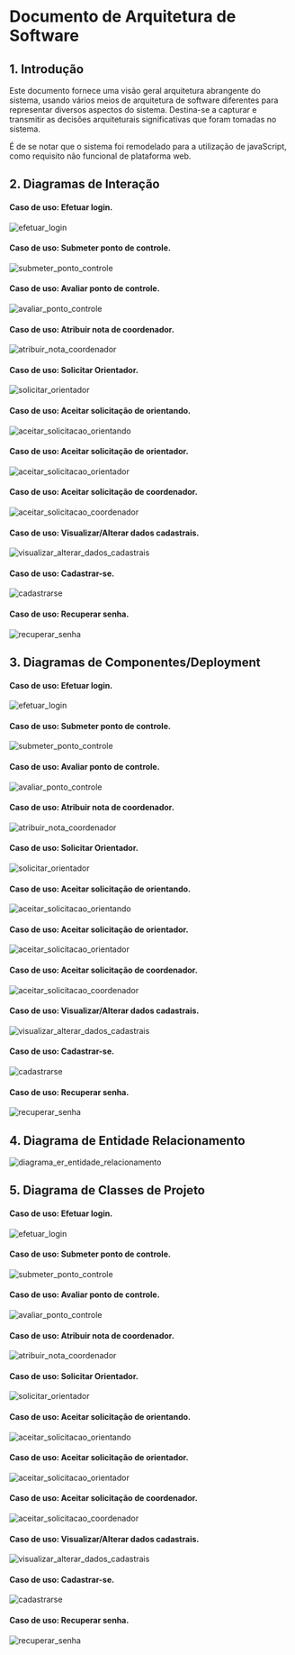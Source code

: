 
# Documento de Arquitetura de Software
## 1. Introdução

Este documento fornece uma visão geral arquitetura abrangente do sistema, usando vários meios de arquitetura de software diferentes para representar diversos aspectos do sistema. Destina-se a capturar e transmitir as decisões arquiteturais significativas que foram tomadas no sistema. 

É de se notar que o sistema foi remodelado para a utilização de javaScript, como requisito não funcional de plataforma web.

<div class="page"/>

## 2. Diagramas de Interação



#### Caso de uso: Efetuar login.
![efetuar_login](https://user-images.githubusercontent.com/26805177/56161343-a5f13d00-5f9f-11e9-9f19-54e046b76512.png)
#### Caso de uso: Submeter ponto de controle.
![submeter_ponto_controle](https://user-images.githubusercontent.com/26805177/56160815-83125900-5f9e-11e9-903a-5858fdfe56aa.png)
#### Caso de uso: Avaliar ponto de controle.
![avaliar_ponto_controle](https://user-images.githubusercontent.com/26805177/56160489-b0123c00-5f9d-11e9-87ba-5a0064cca490.png)
#### Caso de uso: Atribuir nota de coordenador. 
![atribuir_nota_coordenador](https://user-images.githubusercontent.com/26805177/56160792-768e0080-5f9e-11e9-93a9-6a9404d19f28.png)
#### Caso de uso: Solicitar Orientador.
![solicitar_orientador](https://user-images.githubusercontent.com/26805177/56160515-bb656780-5f9d-11e9-87be-ca7a9bc78096.png)
#### Caso de uso: Aceitar solicitação de orientando.
![aceitar_solicitacao_orientando]()
#### Caso de uso: Aceitar solicitação de orientador.
![aceitar_solicitacao_orientador]()
#### Caso de uso: Aceitar solicitação de coordenador.
![aceitar_solicitacao_coordenador](https://user-images.githubusercontent.com/26805177/56161347-a8539700-5f9f-11e9-8036-17bfc32e4be9.png)
#### Caso de uso: Visualizar/Alterar dados cadastrais.
![visualizar_alterar_dados_cadastrais]()
#### Caso de uso: Cadastrar-se.
![cadastrarse]()
#### Caso de uso: Recuperar senha.
![recuperar_senha]()


## 3. Diagramas de Componentes/Deployment



#### Caso de uso: Efetuar login.
![efetuar_login]()
#### Caso de uso: Submeter ponto de controle.
![submeter_ponto_controle](https://user-images.githubusercontent.com/26805177/56161074-0cc22680-5f9f-11e9-9d82-eb09bbb43298.png)
#### Caso de uso: Avaliar ponto de controle.
![avaliar_ponto_controle]()
#### Caso de uso: Atribuir nota de coordenador. 
![atribuir_nota_coordenador](https://user-images.githubusercontent.com/26805177/56161046-02079180-5f9f-11e9-89a3-4e5f6aed57f5.png)
#### Caso de uso: Solicitar Orientador.
![solicitar_orientador]()
#### Caso de uso: Aceitar solicitação de orientando.
![aceitar_solicitacao_orientando]()
#### Caso de uso: Aceitar solicitação de orientador.
![aceitar_solicitacao_orientador]()
#### Caso de uso: Aceitar solicitação de coordenador.
![aceitar_solicitacao_coordenador]()
#### Caso de uso: Visualizar/Alterar dados cadastrais.
![visualizar_alterar_dados_cadastrais]()
#### Caso de uso: Cadastrar-se.
![cadastrarse]()
#### Caso de uso: Recuperar senha.
![recuperar_senha]()



## 4. Diagrama de Entidade Relacionamento

![diagrama_er_entidade_relacionamento](https://user-images.githubusercontent.com/26805177/56163265-46496080-5fa4-11e9-9bc1-27588181547c.png)



## 5. Diagrama de Classes de Projeto



#### Caso de uso: Efetuar login.
![efetuar_login](https://user-images.githubusercontent.com/26805177/56161226-66c2ec00-5f9f-11e9-8fa3-22cc49b86ec7.png)
#### Caso de uso: Submeter ponto de controle.
![submeter_ponto_controle](https://user-images.githubusercontent.com/26805177/56160924-bd7bf600-5f9e-11e9-9ca1-5e5099ed3acd.png)
#### Caso de uso: Avaliar ponto de controle.
![avaliar_ponto_controle](https://user-images.githubusercontent.com/26805177/56160617-01bac680-5f9e-11e9-9ee7-3043b6e33901.png)
#### Caso de uso: Atribuir nota de coordenador. 
![atribuir_nota_coordenador](https://user-images.githubusercontent.com/26805177/56160959-cc62a880-5f9e-11e9-8f5d-4234202ce8d7.png)
#### Caso de uso: Solicitar Orientador.
![solicitar_orientador](https://user-images.githubusercontent.com/26805177/56160622-07b0a780-5f9e-11e9-9bda-1090fc8ea08d.png)
#### Caso de uso: Aceitar solicitação de orientando.
![aceitar_solicitacao_orientando]()
#### Caso de uso: Aceitar solicitação de orientador.
![aceitar_solicitacao_orientador]()
#### Caso de uso: Aceitar solicitação de coordenador.
![aceitar_solicitacao_coordenador](https://user-images.githubusercontent.com/26805177/56161237-6cb8cd00-5f9f-11e9-88ab-e51cedd8750e.png)
#### Caso de uso: Visualizar/Alterar dados cadastrais.
![visualizar_alterar_dados_cadastrais]()
#### Caso de uso: Cadastrar-se.
![cadastrarse]()
#### Caso de uso: Recuperar senha.
![recuperar_senha]()



